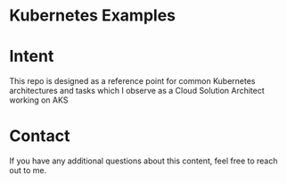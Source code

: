 # Kubernetes Examples

# Intent

This repo is designed as a reference point for common Kubernetes architectures and tasks which I observe as a Cloud Solution Architect working on AKS

# Contact

If you have any additional questions about this content, feel free to reach out to me.